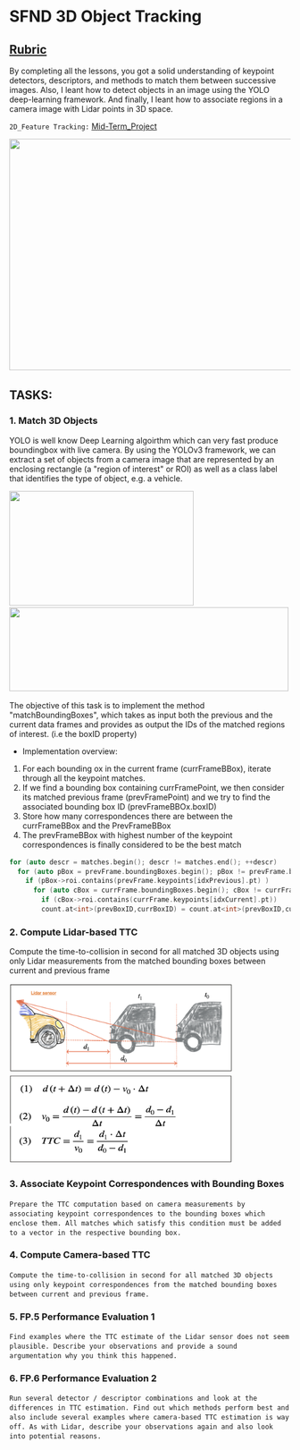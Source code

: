# SFND 3D Object Tracking
## [Rubric](https://review.udacity.com/#!/rubrics/2550/view)
By completing all the lessons, you got a solid understanding of keypoint detectors, descriptors, and methods to match them between successive images. Also, I leant how to detect objects in an image using the YOLO deep-learning framework. And finally, I leant how to associate regions in a camera image with Lidar points in 3D space.

```2D_Feature Tracking:``` [Mid-Term_Project](https://github.com/adamanov/SFND_2D_Feature_Tracking)

<img src="images/course_code_structure.png" width="779" height="414" />

## TASKS:
### 1. Match 3D Objects
YOLO is well know Deep Learning algoirthm which can very fast produce boundingbox with live camera.
By using the YOLOv3 framework, we can extract a set of objects from a camera image that are represented by an enclosing rectangle (a "region of interest" or ROI) as well as a class label that identifies the type of object, e.g. a vehicle.

<img src="images/yolo-workflow.jpg" width="330" height="205" />  <img src="images/draggedimage-8.png" width="500" height="150" />

The objective of this task is to implement the method "matchBoundingBoxes", which takes as input both the previous and the current data frames and provides as output the IDs of the matched regions of interest. (i.e the boxID property)
-   Implementation overview:
1.  For each bounding ox in the current frame (currFrameBBox), iterate through all the keypoint matches.
2.  If we find a bounding box containing currFramePoint, we then consider its matched previous frame (prevFramePoint) and we try to find the associated bounding box ID (prevFrameBBOx.boxID)
3.  Store how many correspondences there are between the currFrameBBox and the PrevFrameBBox
4.  The prevFrameBBox with highest number of the keypoint correspondences is finally considered to be the best match  

``` C++ 
for (auto descr = matches.begin(); descr != matches.end(); ++descr)
  for (auto pBox = prevFrame.boundingBoxes.begin(); pBox != prevFrame.boundingBoxes.end(); ++pBox)
    if (pBox->roi.contains(prevFrame.keypoints[idxPrevious].pt) )
      for (auto cBox = currFrame.boundingBoxes.begin(); cBox != currFrame.boundingBoxes.end(); ++cBox)
        if (cBox->roi.contains(currFrame.keypoints[idxCurrent].pt))
        count.at<int>(prevBoxID,currBoxID) = count.at<int>(prevBoxID,currBoxID) + 1;
```



### 2. Compute Lidar-based TTC
Compute the time-to-collision in second for all matched 3D objects using only Lidar measurements from the matched bounding boxes between current and previous frame

<img src="images/lidar_sensor.png" width="400" height="160" />  <img src="images/lidar_measurement.png" width="400" height="160" />

### 3. Associate Keypoint Correspondences with Bounding Boxes
```Prepare the TTC computation based on camera measurements by associating keypoint correspondences to the bounding boxes which enclose them. All matches which satisfy this condition must be added to a vector in the respective bounding box.```

### 4. Compute Camera-based TTC
```Compute the time-to-collision in second for all matched 3D objects using only keypoint correspondences from the matched bounding boxes between current and previous frame.```

### 5. FP.5 Performance Evaluation 1
```Find examples where the TTC estimate of the Lidar sensor does not seem plausible. Describe your observations and provide a sound argumentation why you think this happened.```

### 6. FP.6 Performance Evaluation 2
```Run several detector / descriptor combinations and look at the differences in TTC estimation. Find out which methods perform best and also include several examples where camera-based TTC estimation is way off. As with Lidar, describe your observations again and also look into potential reasons.```


